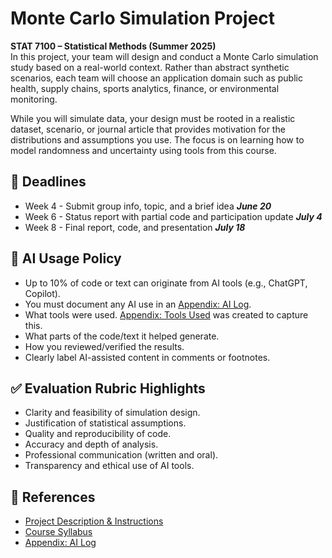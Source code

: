# Monte Carlo Simulation Project
**STAT 7100 – Statistical Methods (Summer 2025)**\
In this project, your team will design and conduct a Monte Carlo simulation study based on a real-world context. Rather than abstract synthetic scenarios, each team will choose an application domain such as public health, supply chains, sports analytics, finance, or environmental monitoring.

While you will simulate data, your design must be rooted in a realistic dataset, scenario, or journal article that provides motivation for the distributions and assumptions you use. The focus is on learning how to model randomness and uncertainty using tools from this course.

## 📅 Deadlines
* Week 4 - Submit group info, topic, and a brief idea	***June 20***
* Week 6 - Status report with partial code and participation update	***July 4***
* Week 8 - Final report, code, and presentation	***July 18***

## 🧠 AI Usage Policy
* Up to 10% of code or text can originate from AI tools (e.g., ChatGPT, Copilot).
* You must document any AI use in an [Appendix: AI Log](deliverables/Appendix:%20AI%20Log.txt).
* What tools were used. [Appendix: Tools Used](deliverables/Appendix%3A%20Tools%20Used.txt) was created to capture this.
* What parts of the code/text it helped generate.
* How you reviewed/verified the results.
* Clearly label AI-assisted content in comments or footnotes.

## ✅ Evaluation Rubric Highlights
* Clarity and feasibility of simulation design.
* Justification of statistical assumptions.
* Quality and reproducibility of code.
* Accuracy and depth of analysis.
* Professional communication (written and oral).
* Transparency and ethical use of AI tools.

## 🤔 References
* [Project Description & Instructions](docs/Project%20Description.pdf)
* [Course Syllabus](docs/Course%20Syllabus.pdf)
* [Appendix: AI Log](deliverables/Appendix:%20AI%20Log.txt)
